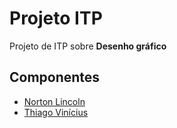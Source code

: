 # Projeto ITP
Projeto de ITP sobre **Desenho gráfico**
## Componentes

* [Norton Lincoln](https://github.com/Lincoln500)
* [Thiago Vinícius](https://github.com/Kathamala)
